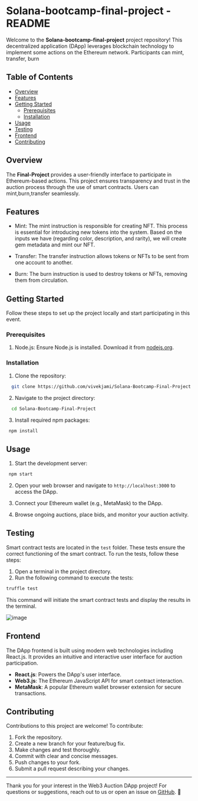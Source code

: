# Solana-bootcamp-final-project - README

Welcome to the **Solana-bootcamp-final-project** project repository! This decentralized application (DApp) leverages blockchain technology to implement some actions on the Ethereum network. Participants can mint, transfer, burn

## Table of Contents

- [Overview](#overview)
- [Features](#features)
- [Getting Started](#getting-started)
  - [Prerequisites](#prerequisites)
  - [Installation](#installation)
- [Usage](#usage)
- [Testing](#testing)
- [Frontend](#frontend)
- [Contributing](#contributing)

## Overview

The **Final-Project** provides a user-friendly interface to participate in Ethereum-based actions. This project ensures transparency and trust in the auction process through the use of smart contracts. Users can mint,burn,transfer seamlessly.

## Features

- Mint: The mint instruction is responsible for creating NFT. This process is essential for introducing new tokens into the system. Based on the inputs we have (regarding color, description, and rarity), we will create gem metadata and mint our NFT.

- Transfer: The transfer instruction allows tokens or NFTs to be sent from one account to another.

- Burn: The burn instruction is used to destroy tokens or NFTs, removing them from circulation.


## Getting Started

Follow these steps to set up the project locally and start participating in this event.

### Prerequisites

1. Node.js: Ensure Node.js is installed. Download it from [nodejs.org](https://nodejs.org/).

### Installation

1. Clone the repository:

```bash
  git clone https://github.com/vivekjami/Solana-Bootcamp-Final-Project.git
```

2. Navigate to the project directory:

```bash
  cd Solana-Bootcamp-Final-Project
```

3. Install required npm packages:

```bash
 npm install
```

## Usage

1. Start the development server:

```bash
 npm start
```

2. Open your web browser and navigate to `http://localhost:3000` to access the DApp.

3. Connect your Ethereum wallet (e.g., MetaMask) to the DApp.

4. Browse ongoing auctions, place bids, and monitor your auction activity.


## Testing

Smart contract tests are located in the `test` folder. These tests ensure the correct functioning of the smart contract. To run the tests, follow these steps:

1. Open a terminal in the project directory.
2. Run the following command to execute the tests:

```bash
truffle test
```

This command will initiate the smart contract tests and display the results in the terminal.

![image](https://github.com/vivekjami/Solana-Bootcamp-Final-Project/assets/140731987/8dc52183-626c-4f39-9408-a37ba496a345)

## Frontend

The DApp frontend is built using modern web technologies including React.js. It provides an intuitive and interactive user interface for auction participation.

- **React.js**: Powers the DApp's user interface.
- **Web3.js**: The Ethereum JavaScript API for smart contract interaction.
- **MetaMask**: A popular Ethereum wallet browser extension for secure transactions.

## Contributing

Contributions to this project are welcome! To contribute:

1. Fork the repository.
2. Create a new branch for your feature/bug fix.
3. Make changes and test thoroughly.
4. Commit with clear and concise messages.
5. Push changes to your fork.
6. Submit a pull request describing your changes.



---

Thank you for your interest in the Web3 Auction DApp project! For questions or suggestions, reach out to us or open an issue on [GitHub](https://github.com/vivekjami/Solana-Bootcamp-Final-Project).  🚀
